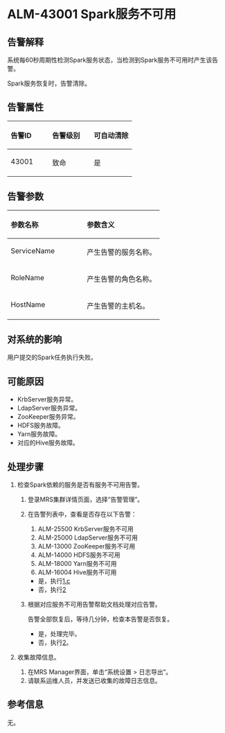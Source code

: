 # ALM-43001 Spark服务不可用<a name="alm_43001"></a>

## 告警解释<a name="zh-cn_topic_0191813893_zh-cn_topic_0087039425_section43920869"></a>

系统每60秒周期性检测Spark服务状态，当检测到Spark服务不可用时产生该告警。

Spark服务恢复时，告警清除。

## 告警属性<a name="zh-cn_topic_0191813893_zh-cn_topic_0087039425_section59743502"></a>

<a name="zh-cn_topic_0191813893_zh-cn_topic_0087039425_table64843092"></a>
<table><thead align="left"><tr id="zh-cn_topic_0191813893_zh-cn_topic_0087039425_row10409628"><th class="cellrowborder" valign="top" width="33.33333333333333%" id="mcps1.1.4.1.1"><p id="zh-cn_topic_0191813893_zh-cn_topic_0087039425_p37873528"><a name="zh-cn_topic_0191813893_zh-cn_topic_0087039425_p37873528"></a><a name="zh-cn_topic_0191813893_zh-cn_topic_0087039425_p37873528"></a>告警ID</p>
</th>
<th class="cellrowborder" valign="top" width="33.33333333333333%" id="mcps1.1.4.1.2"><p id="zh-cn_topic_0191813893_zh-cn_topic_0087039425_p47856888"><a name="zh-cn_topic_0191813893_zh-cn_topic_0087039425_p47856888"></a><a name="zh-cn_topic_0191813893_zh-cn_topic_0087039425_p47856888"></a>告警级别</p>
</th>
<th class="cellrowborder" valign="top" width="33.33333333333333%" id="mcps1.1.4.1.3"><p id="zh-cn_topic_0191813893_zh-cn_topic_0087039425_p51202692"><a name="zh-cn_topic_0191813893_zh-cn_topic_0087039425_p51202692"></a><a name="zh-cn_topic_0191813893_zh-cn_topic_0087039425_p51202692"></a>可自动清除</p>
</th>
</tr>
</thead>
<tbody><tr id="zh-cn_topic_0191813893_zh-cn_topic_0087039425_row53777413"><td class="cellrowborder" valign="top" width="33.33333333333333%" headers="mcps1.1.4.1.1 "><p id="zh-cn_topic_0191813893_zh-cn_topic_0087039425_p61003235"><a name="zh-cn_topic_0191813893_zh-cn_topic_0087039425_p61003235"></a><a name="zh-cn_topic_0191813893_zh-cn_topic_0087039425_p61003235"></a>43001</p>
</td>
<td class="cellrowborder" valign="top" width="33.33333333333333%" headers="mcps1.1.4.1.2 "><p id="zh-cn_topic_0191813893_zh-cn_topic_0087039425_p42315013"><a name="zh-cn_topic_0191813893_zh-cn_topic_0087039425_p42315013"></a><a name="zh-cn_topic_0191813893_zh-cn_topic_0087039425_p42315013"></a>致命</p>
</td>
<td class="cellrowborder" valign="top" width="33.33333333333333%" headers="mcps1.1.4.1.3 "><p id="zh-cn_topic_0191813893_zh-cn_topic_0087039425_p4964052"><a name="zh-cn_topic_0191813893_zh-cn_topic_0087039425_p4964052"></a><a name="zh-cn_topic_0191813893_zh-cn_topic_0087039425_p4964052"></a>是</p>
</td>
</tr>
</tbody>
</table>

## 告警参数<a name="zh-cn_topic_0191813893_zh-cn_topic_0087039425_section820607"></a>

<a name="zh-cn_topic_0191813893_zh-cn_topic_0087039425_table66543927"></a>
<table><thead align="left"><tr id="zh-cn_topic_0191813893_zh-cn_topic_0087039425_row61284534"><th class="cellrowborder" valign="top" width="50%" id="mcps1.1.3.1.1"><p id="zh-cn_topic_0191813893_zh-cn_topic_0087039425_p65100236"><a name="zh-cn_topic_0191813893_zh-cn_topic_0087039425_p65100236"></a><a name="zh-cn_topic_0191813893_zh-cn_topic_0087039425_p65100236"></a>参数名称</p>
</th>
<th class="cellrowborder" valign="top" width="50%" id="mcps1.1.3.1.2"><p id="zh-cn_topic_0191813893_zh-cn_topic_0087039425_p38627770"><a name="zh-cn_topic_0191813893_zh-cn_topic_0087039425_p38627770"></a><a name="zh-cn_topic_0191813893_zh-cn_topic_0087039425_p38627770"></a>参数含义</p>
</th>
</tr>
</thead>
<tbody><tr id="zh-cn_topic_0191813893_zh-cn_topic_0087039425_row41841705"><td class="cellrowborder" valign="top" width="50%" headers="mcps1.1.3.1.1 "><p id="zh-cn_topic_0191813893_zh-cn_topic_0087039425_p33734977"><a name="zh-cn_topic_0191813893_zh-cn_topic_0087039425_p33734977"></a><a name="zh-cn_topic_0191813893_zh-cn_topic_0087039425_p33734977"></a>ServiceName</p>
</td>
<td class="cellrowborder" valign="top" width="50%" headers="mcps1.1.3.1.2 "><p id="zh-cn_topic_0191813893_zh-cn_topic_0087039425_p48178601"><a name="zh-cn_topic_0191813893_zh-cn_topic_0087039425_p48178601"></a><a name="zh-cn_topic_0191813893_zh-cn_topic_0087039425_p48178601"></a>产生告警的服务名称。</p>
</td>
</tr>
<tr id="zh-cn_topic_0191813893_zh-cn_topic_0087039425_row30954226"><td class="cellrowborder" valign="top" width="50%" headers="mcps1.1.3.1.1 "><p id="zh-cn_topic_0191813893_zh-cn_topic_0087039425_p24264406"><a name="zh-cn_topic_0191813893_zh-cn_topic_0087039425_p24264406"></a><a name="zh-cn_topic_0191813893_zh-cn_topic_0087039425_p24264406"></a>RoleName</p>
</td>
<td class="cellrowborder" valign="top" width="50%" headers="mcps1.1.3.1.2 "><p id="zh-cn_topic_0191813893_zh-cn_topic_0087039425_p19259870"><a name="zh-cn_topic_0191813893_zh-cn_topic_0087039425_p19259870"></a><a name="zh-cn_topic_0191813893_zh-cn_topic_0087039425_p19259870"></a>产生告警的角色名称。</p>
</td>
</tr>
<tr id="zh-cn_topic_0191813893_zh-cn_topic_0087039425_row39121107"><td class="cellrowborder" valign="top" width="50%" headers="mcps1.1.3.1.1 "><p id="zh-cn_topic_0191813893_zh-cn_topic_0087039425_p14693133"><a name="zh-cn_topic_0191813893_zh-cn_topic_0087039425_p14693133"></a><a name="zh-cn_topic_0191813893_zh-cn_topic_0087039425_p14693133"></a>HostName</p>
</td>
<td class="cellrowborder" valign="top" width="50%" headers="mcps1.1.3.1.2 "><p id="zh-cn_topic_0191813893_zh-cn_topic_0087039425_p49293152"><a name="zh-cn_topic_0191813893_zh-cn_topic_0087039425_p49293152"></a><a name="zh-cn_topic_0191813893_zh-cn_topic_0087039425_p49293152"></a>产生告警的主机名。</p>
</td>
</tr>
</tbody>
</table>

## 对系统的影响<a name="zh-cn_topic_0191813893_zh-cn_topic_0087039425_section7385465"></a>

用户提交的Spark任务执行失败。

## 可能原因<a name="zh-cn_topic_0191813893_zh-cn_topic_0087039425_section66469189"></a>

-   KrbServer服务异常。
-   LdapServer服务异常。
-   ZooKeeper服务异常。
-   HDFS服务故障。
-   Yarn服务故障。
-   对应的Hive服务故障。

## 处理步骤<a name="zh-cn_topic_0191813893_zh-cn_topic_0087039425_section61351797"></a>

1.  检查Spark依赖的服务是否有服务不可用告警。
    1.  登录MRS集群详情页面，选择“告警管理”。
    2.  在告警列表中，查看是否存在以下告警：
        1.  ALM-25500 KrbServer服务不可用
        2.  ALM-25000 LdapServer服务不可用
        3.  ALM-13000 ZooKeeper服务不可用
        4.  ALM-14000 HDFS服务不可用
        5.  ALM-18000 Yarn服务不可用
        6.  ALM-16004 Hive服务不可用

        -   是，执行[1.c](#zh-cn_topic_0191813893_li1257801171836)
        -   否，执行[2](#zh-cn_topic_0191813893_li572522141314)

    3.  <a name="zh-cn_topic_0191813893_li1257801171836"></a>根据对应服务不可用告警帮助文档处理对应告警。

        告警全部恢复后，等待几分钟，检查本告警是否恢复。

        -   是，处理完毕。
        -   否，执行[2](#zh-cn_topic_0191813893_li572522141314)。

2.  <a name="zh-cn_topic_0191813893_li572522141314"></a>收集故障信息。
    1.  在MRS Manager界面，单击“系统设置 \> 日志导出”。
    2.  请联系运维人员，并发送已收集的故障日志信息。


## 参考信息<a name="zh-cn_topic_0191813893_zh-cn_topic_0087039425_section15295265"></a>

无。

